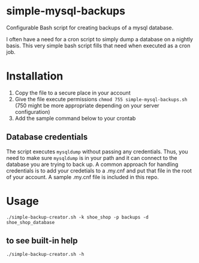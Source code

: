 # simple-mysql-backups
Configurable Bash script for creating backups of a mysql database.

I often have a need for a cron script to simply dump a database on a nightly basis.
This very simple bash script fills that need when executed as a cron job.

# Installation
1. Copy the file to a secure place in your account
2. Give the file execute permissions `chmod 755 simple-mysql-backups.sh` 
(750 might be more appropriate depending on your server configuration)
3. Add the sample command below to your crontab

## Database credentials
The script executes `mysqldump` without passing any credentials. Thus, you 
need to make sure `mysqldump` is in your path and it can connect to the
database you are trying to back up. A common approach for handling credentials
is to add your credetials to a .my.cnf and put that file in the root of your
account. A sample .my.cnf file is included in this repo.

# Usage
`./simple-backup-creator.sh -k shoe_shop -p backups -d shoe_shop_database`

## to see built-in help
`./simple-backup-creator.sh -h`
